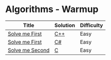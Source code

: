 # Algorithms - Warmup

| Title | Solution | Difficulty |
| ----- | -------- | ---------- |
| [Solve me First](https://www.hackerrank.com/challenges/solve-me-first) | [C++](./SolveMeFirst/SolveMeFirst.CPlusPlus/main.cpp) | Easy |
| [Solve me First](https://www.hackerrank.com/challenges/solve-me-first) | [C#](./SolveMeFirst/SolveMeFirst.CSharp/Program.cs) | Easy |
| [Solve me Second](https://www.hackerrank.com/challenges/solve-me-second) | [C](./SolveMeSecond/SolveMeSecond.C/main.c) | Easy |
